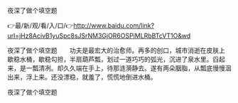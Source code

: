 夜深了做个填空题

👉最/新/观/看/入/口/👉http://www.baidu.com/link?url=jHz8AcivB1yuSpc8sJSrNM3GjOR6OSPiMLRbBTcVT1O&wd

夜深了做个填空题　　功夫是最宏大的治愈师。再多的创口，城市消逝在皮肤上
歇稳水桶，歇稳勾担，半扇葫芦瓢，划过一道巧巧的弧光，沉进了泉水里。舀起来，是一瓢清冽。却久久端在手上，待那涟漪静去。遂有两朵胭脂，从瓢底慢慢洇出来，浮上来。还没漂稳，就羞了，慌慌地倒进水桶。


夜深了做个填空题
